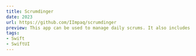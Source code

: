 ```yaml
---
title: Scrumdinger 
date: 2023
url: https://github.com/IImpaq/scrumdinger
preview: This app can be used to manage daily scrums. It also includes functionality to transcribe meetings.
tags:
- Swift
- SwiftUI 
---
```

